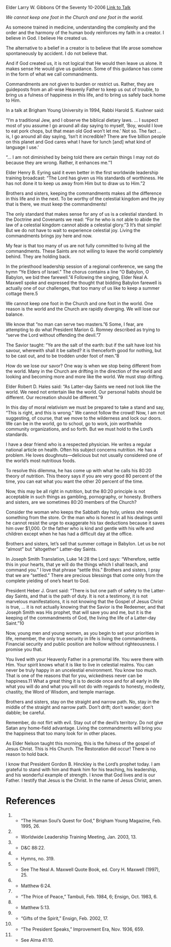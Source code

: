 Elder Larry W. Gibbons
Of the Seventy
10-2006
[Link to Talk](https://www.churchofjesuschrist.org/study/general-conference/2006/10/wherefore-settle-this-in-your-hearts?lang=eng)

_We cannot keep one foot in the Church and one foot in the world._

As someone trained in medicine, understanding the complexity and the order and the harmony of the human body reinforces my faith in a creator. I believe in God. I believe He created us.

The alternative to a belief in a creator is to believe that life arose somehow spontaneously by accident. I do not believe that.

And if God created us, it is not logical that He would then leave us alone. It makes sense He would give us guidance. Some of this guidance has come in the form of what we call commandments.

Commandments are not given to burden or restrict us. Rather, they are guideposts from an all-wise Heavenly Father to keep us out of trouble, to bring us a fulness of happiness in this life, and to bring us safely back home to Him.

In a talk at Brigham Young University in 1994, Rabbi Harold S. Kushner said:

“I’m a traditional Jew, and I observe the biblical dietary laws. … I suspect most of you assume I go around all day saying to myself, ‘Boy, would I love to eat pork chops, but that mean old God won’t let me.’ Not so. The fact … is, I go around all day saying, ‘Isn’t it incredible? There are five billion people on this planet and God cares what I have for lunch [and] what kind of language I use.’

“… I am not diminished by being told there are certain things I may not do because they are wrong. Rather, it enhances me.”1

Elder Henry B. Eyring said it even better in the first worldwide leadership training broadcast: “The Lord has given us His standards of worthiness. He has not done it to keep us away from Him but to draw us to Him.”2

Brothers and sisters, keeping the commandments makes all the difference in this life and in the next. To be worthy of the celestial kingdom and the joy that is there, we must keep the commandments!

The only standard that makes sense for any of us is a celestial standard. In the Doctrine and Covenants we read: “For he who is not able to abide the law of a celestial kingdom cannot abide a celestial glory.”3 It’s that simple! But we do not have to wait to experience celestial joy. Living the commandments brings joy here and now.

My fear is that too many of us are not fully committed to living all the commandments. These Saints are not willing to leave the world completely behind. They are holding back.

In the priesthood leadership session of a regional conference, we sang the hymn “Ye Elders of Israel.” The chorus contains a line “O Babylon, O Babylon, we bid thee farewell.”4 Following the singing, Elder Neal A. Maxwell spoke and expressed the thought that bidding Babylon farewell is actually one of our challenges, that too many of us like to keep a summer cottage there.5

We cannot keep one foot in the Church and one foot in the world. One reason is the world and the Church are rapidly diverging. We will lose our balance.

We know that “no man can serve two masters.”6 Some, I fear, are attempting to do what President Marion G. Romney described as trying to “serve the Lord without offending the devil.”7

The Savior taught: “Ye are the salt of the earth: but if the salt have lost his savour, wherewith shall it be salted? it is thenceforth good for nothing, but to be cast out, and to be trodden under foot of men.”8

How do we lose our savor? One way is when we stop being different from the world. Many in the Church are drifting in the direction of the world and looking and becoming more and more like the world. We must stop drifting.

Elder Robert D. Hales said: “As Latter-day Saints we need not look like the world. We need not entertain like the world. Our personal habits should be different. Our recreation should be different.”9

In this day of moral relativism we must be prepared to take a stand and say, “This is right, and this is wrong.” We cannot follow the crowd! Now, I am not suggesting, of course, that we move to the wilderness and lock our doors. We can be in the world, go to school, go to work, join worthwhile community organizations, and so forth. But we must hold to the Lord’s standards.

I have a dear friend who is a respected physician. He writes a regular national article on health. Often his subject concerns nutrition. He has a problem. He loves doughnuts—delicious but not usually considered one of the world’s most nutritious foods.

To resolve this dilemma, he has come up with what he calls his 80:20 theory of nutrition. This theory says if you are very good 80 percent of the time, you can eat what you want the other 20 percent of the time.

Now, this may be all right in nutrition, but the 80:20 principle is not acceptable in such things as gambling, pornography, or honesty. Brothers and sisters, are we sometimes 80:20 members of the Church?

Consider the woman who keeps the Sabbath day holy, unless she needs something from the store. Or the man who is honest in all his dealings until he cannot resist the urge to exaggerate his tax deductions because it saves him over $1,000. Or the father who is kind and gentle with his wife and children except when he has had a difficult day at the office.

Brothers and sisters, let’s sell that summer cottage in Babylon. Let us be not “almost” but “altogether” Latter-day Saints.

In Joseph Smith Translation, Luke 14:28 the Lord says: “Wherefore, settle this in your hearts, that ye will do the things which I shall teach, and command you.” I love that phrase “settle this.” Brothers and sisters, I pray that we are “settled.” There are precious blessings that come only from the complete yielding of one’s heart to God.

President Heber J. Grant said: “There is but one path of safety to the Latter-day Saints, and that is the path of duty. It is not a testimony, it is not marvelous manifestations, it is not knowing that the Gospel of Jesus Christ is true, … it is not actually knowing that the Savior is the Redeemer, and that Joseph Smith was His prophet, that will save you and me, but it is the keeping of the commandments of God, the living the life of a Latter-day Saint.”10

Now, young men and young women, as you begin to set your priorities in life, remember, the only true security in life is living the commandments. Financial security and public position are hollow without righteousness. I promise you that.

You lived with your Heavenly Father in a premortal life. You were there with Him. Your spirit knows what it is like to live in celestial realms. You can never be truly happy in an uncelestial environment. You know too much. That is one of the reasons that for you, wickedness never can be happiness.11 What a great thing it is to decide once and for all early in life what you will do and what you will not do with regards to honesty, modesty, chastity, the Word of Wisdom, and temple marriage.

Brothers and sisters, stay on the straight and narrow path. No, stay in the middle of the straight and narrow path. Don’t drift; don’t wander; don’t dabble; be careful.

Remember, do not flirt with evil. Stay out of the devil’s territory. Do not give Satan any home-field advantage. Living the commandments will bring you the happiness that too many look for in other places.

As Elder Nelson taught this morning, this is the fulness of the gospel of Jesus Christ. This is His Church. The Restoration did occur! There is no reason to hold back.

I know that President Gordon B. Hinckley is the Lord’s prophet today. I am grateful to stand with him and thank him for his teaching, his leadership, and his wonderful example of strength. I know that God lives and is our Father. I testify that Jesus is the Christ. In the name of Jesus Christ, amen.

# References
1. - “The Human Soul’s Quest for God,” Brigham Young Magazine, Feb. 1995, 26.
2. - Worldwide Leadership Training Meeting, Jan. 2003, 13.
3. - D&C 88:22.
4. - Hymns, no. 319.
5. - See The Neal A. Maxwell Quote Book, ed. Cory H. Maxwell (1997), 25.
6. - Matthew 6:24.
7. - “The Price of Peace,” Tambuli, Feb. 1984, 6; Ensign, Oct. 1983, 6.
8. - Matthew 5:13.
9. - “Gifts of the Spirit,” Ensign, Feb. 2002, 17.
10. - “The President Speaks,” Improvement Era, Nov. 1936, 659.
11. - See Alma 41:10.
